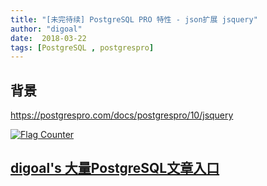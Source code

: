 ```yaml
---
title: "[未完待续] PostgreSQL PRO 特性 - json扩展 jsquery"
author: "digoal"
date:  2018-03-22
tags: [PostgreSQL , postgrespro]
---
```

## 背景  
  
https://postgrespro.com/docs/postgrespro/10/jsquery  
  
<a rel="nofollow" href="http://info.flagcounter.com/h9V1"  ><img src="http://s03.flagcounter.com/count/h9V1/bg_FFFFFF/txt_000000/border_CCCCCC/columns_2/maxflags_12/viewers_0/labels_0/pageviews_0/flags_0/"  alt="Flag Counter"  border="0"  ></a>  
  
  
  
  
  
  
## [digoal's 大量PostgreSQL文章入口](https://github.com/digoal/blog/blob/master/README.md "22709685feb7cab07d30f30387f0a9ae")
  
